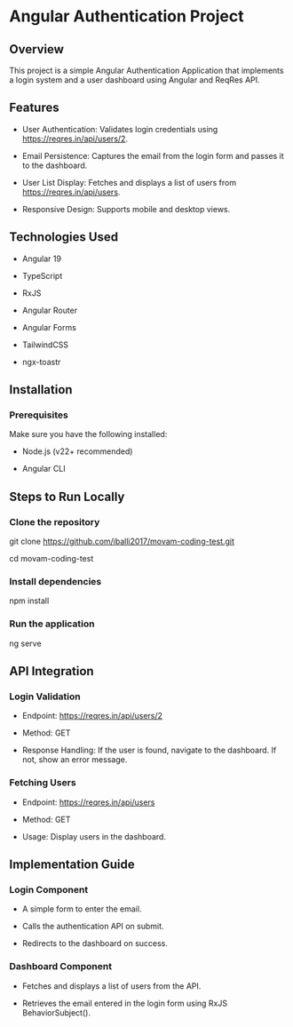 # Angular Authentication Project

## Overview

This project is a simple Angular Authentication Application that implements a login system and a user dashboard using Angular and ReqRes API.

## Features

- User Authentication: Validates login credentials using https://reqres.in/api/users/2.

- Email Persistence: Captures the email from the login form and passes it to the dashboard.

- User List Display: Fetches and displays a list of users from https://reqres.in/api/users.

- Responsive Design: Supports mobile and desktop views.

## Technologies Used

- Angular 19

- TypeScript

- RxJS

- Angular Router

- Angular Forms

- TailwindCSS

- ngx-toastr

## Installation

### Prerequisites

Make sure you have the following installed:

- Node.js (v22+ recommended)

- Angular CLI

## Steps to Run Locally

### Clone the repository

git clone https://github.com/iballi2017/movam-coding-test.git

cd movam-coding-test

### Install dependencies

npm install

### Run the application

ng serve

## API Integration

### Login Validation

- Endpoint: https://reqres.in/api/users/2

- Method: GET

- Response Handling: If the user is found, navigate to the dashboard. If not, show an error message.

### Fetching Users

- Endpoint: https://reqres.in/api/users

- Method: GET

- Usage: Display users in the dashboard.

## Implementation Guide

### Login Component

- A simple form to enter the email.

- Calls the authentication API on submit.

- Redirects to the dashboard on success.

### Dashboard Component

- Fetches and displays a list of users from the API.

- Retrieves the email entered in the login form using RxJS BehaviorSubject().
